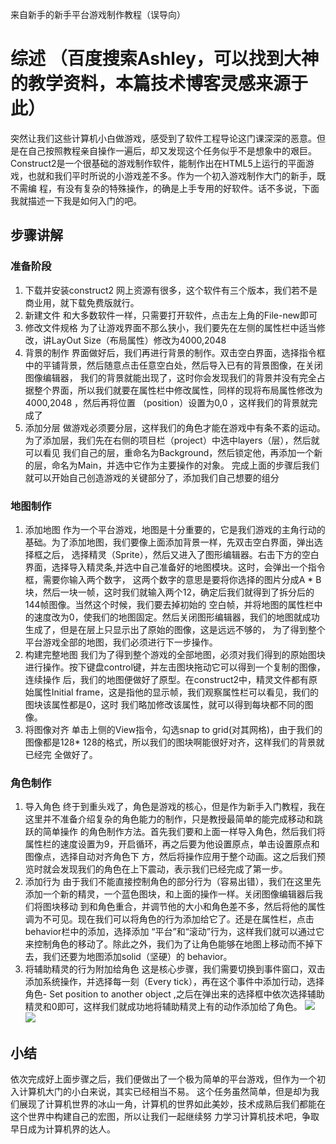 来自新手的新手平台游戏制作教程（误导向）
# 综述  （百度搜索Ashley，可以找到大神的教学资料，本篇技术博客灵感来源于此）
  突然让我们这些计算机小白做游戏，感受到了软件工程导论这门课深深的恶意。但是在自己按照教程亲自操作一遍后，却又发现这个任务似乎不是想象中的艰巨。 
Construct2是一个很基础的游戏制作软件，能制作出在HTML5上运行的平面游戏，也就和我们平时所说的小游戏差不多。作为一个初入游戏制作大门的新手，既不需编
程，有没有复杂的特殊操作，的确是上手专用的好软件。话不多说，下面我就描述一下我是如何入门的吧。
## 步骤讲解
### 准备阶段
1. 下载并安装construct2  网上资源有很多，这个软件有三个版本，我们若不是商业用，就下载免费版就行。
2. 新建文件  和大多数软件一样，只需要打开软件，点击左上角的File-new即可
3. 修改文件规格  为了让游戏界面不那么狭小，我们要先在左侧的属性栏中适当修改，讲LayOut Size（布局属性）修改为4000,2048
4. 背景的制作 界面做好后，我们再进行背景的制作。双击空白界面，选择指令框中的平铺背景，然后随意点击任意空白处，然后导入已有的背景图像，在关闭图像编辑器，
我们的背景就能出现了，这时你会发现我们的背景并没有完全占据整个界面，所以我们就要在属性栏中修改属性，同样的现将布局属性修改为4000,2048 ，然后再将位置
（position）设置为0,0 ，这样我们的背景就完成了
5. 添加分层 做游戏必须要分层，这样我们的角色才能在游戏中有条不紊的运动。为了添加层，我们先在右侧的项目栏（project）中选中layers（层），然后就可以看见
我们自己的层，重命名为Background，然后锁定他，再添加一个新的层，命名为Main，并选中它作为主要操作的对象。
完成上面的步骤后我们就可以开始自己创造游戏的关键部分了，添加我们自己想要的组分
### 地图制作
1. 添加地图 作为一个平台游戏，地图是十分重要的，它是我们游戏的主角行动的基础。为了添加地图，我们要像上面添加背景一样，先双击空白界面，弹出选择框之后，
选择精灵（Sprite），然后又进入了图形编辑器。右击下方的空白界面，选择导入精灵条,并选中自己准备好的地图模块。这时，会弹出一个指令框，需要你输入两个数字，
这两个数字的意思是要将你选择的图片分成A * B块，然后一块一帧，这时我们就输入两个12，确定后我们就得到了拆分后的144帧图像。当然这个时候，我们要去掉初始的
空白帧，并将地图的属性栏中的速度改为0，使我们的地图固定。然后关闭图形编辑器，我们的地图就成功生成了，但是在层上只显示出了原始的图像，这是远远不够的，
为了得到整个平台游戏全部的地图，我们必须进行下一步操作。
2. 构建完整地图 我们为了得到整个游戏的全部地图，必须对我们得到的原始图块进行操作。按下键盘control键，并左击图块拖动它可以得到一个复制的图像，连续操作
后，我们的地图便做好了原型。在construct2中，精灵文件都有原始属性Initial frame，这是指他的显示帧，我们观察属性栏可以看见，我们的图块该属性都是0，这时
我们略加修改该属性，就可以得到每块都不同的图像。
3. 将图像对齐 单击上侧的View指令，勾选snap to grid(对其网格)，由于我们的图像都是128* 128的格式，所以我们的图块啊能很好对齐，这样我们的背景就已经完
全做好了。
### 角色制作
1. 导入角色 终于到重头戏了，角色是游戏的核心，但是作为新手入门教程，我在这里并不准备介绍复杂的角色能力的制作，只是教授最简单的能完成移动和跳跃的简单操作
的角色制作方法。首先我们要和上面一样导入角色，然后我们将属性栏的速度设置为9，开启循环，再之后要为他设置原点，单击设置原点和图像点，选择自动对齐角色下
方，然后将操作应用于整个动画。这之后我们预览时就会发现我们的角色在上下震动，表示我们已经完成了第一步。
2. 添加行为 由于我们不能直接控制角色的部分行为（容易出错），我们在这里先添加一个新的精灵，一个蓝色图块，和上面的操作一样。关闭图像编辑器后我们将图块移动
到和角色重合，并调节他的大小和角色差不多，然后将他的属性调为不可见。现在我们可以将角色的行为添加给它了。还是在属性栏，点击behavior栏中的添加，选择添加
“平台”和“滚动”行为，这样我们就可以通过它来控制角色的移动了。除此之外，我们为了让角色能够在地图上移动而不掉下去，我们还要为地图添加solid（坚硬）的
behavior。
3. 将辅助精灵的行为附加给角色 这是核心步骤，我们需要切换到事件窗口，双击添加系统操作，并选择每一刻（Every tick），再在这个事件中添加行动，选择角色-
Set position to another object ,之后在弹出来的选择框中依次选择辅助精灵和0即可，这样我们就成功地将辅助精灵上有的动作添加给了角色。
  ![](https://www.scirra.com/images/articles/setpositionaction.png)
  ![](https://www.scirra.com/images/articles/setpositionevent.png)
 ## 小结
  依次完成好上面步骤之后，我们便做出了一个极为简单的平台游戏，但作为一个初入计算机大门的小白来说，其实已经相当不易。
这个任务虽然简单，但是却为我们展现了计算机世界的冰山一角，计算机的世界如此美妙，技术成熟后我们都能在这个世界中构建自己的宏图，所以让我们一起继续努
力学习计算机技术吧，争取早日成为计算机界的达人。
